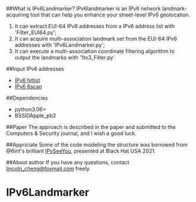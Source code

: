 ##What is IPv6Landmarker?
IPv6landmarker is an IPv6 network landmark-acquiring tool that can help you enhance your street-level IPv6 geolocation. 
1. It can extract EUI-64 IPv6 addresses from a IPv6 address list with 'Filter_EUI64.py'; 
2. It can acquire multi-association landmark set from the EUI-64 IPv6 addresses with 'IPv6Landmarker.py';
3. It can execute a multi-association coordinate filtering algorithm to output the landmarks with '1to3_Filter.py'.

##Input IPv6 addresses

* [IPv6 hitlist](https://ipv6hitlist.github.io/) 
* [IPv6 6scan](http://175.6.54.250/ipv6)

##Dependencies

* python3.06+
* BSSIDApple_pb2

##Paper
The approach is described in the paper and submitted to the Computers & Security journal, and I wish a good luck.

##Appriciate
Some of the code modeling the structure was borrowed from @6int's brilliant [IPvSeeYou](https://github.com/6int/IPvSeeYou), presented at Black Hat USA 2021.

##About author
If you have any questions, contact lincoln_cheng@foxmail.com freely.

# IPv6Landmarker
